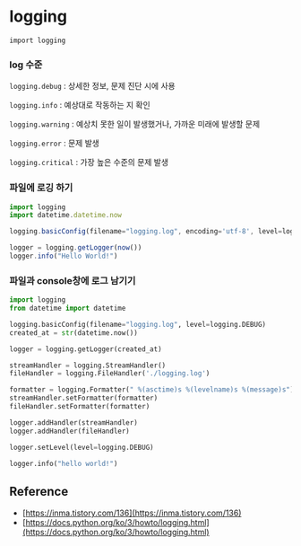 # logging

`import logging`

### log 수준

`logging.debug` : 상세한 정보, 문제 진단 시에 사용

`logging.info` : 예상대로 작동하는 지 확인

`logging.warning` : 예상치 못한 일이 발생했거나, 가까운 미래에 발생할 문제 

`logging.error` :  문제 발생

`logging.critical` : 가장 높은 수준의 문제 발생

### 파일에 로깅 하기

```jsx
import logging
import datetime.datetime.now

logging.basicConfig(filename="logging.log", encoding='utf-8', level=logging.DEBUG)

logger = logging.getLogger(now())
logger.info("Hello World!")
```

### 파일과 console창에 로그 남기기

```python
import logging
from datetime import datetime

logging.basicConfig(filename="logging.log", level=logging.DEBUG)
created_at = str(datetime.now())

logger = logging.getLogger(created_at)

streamHandler = logging.StreamHandler()
fileHandler = logging.FileHandler('./logging.log')

formatter = logging.Formatter(" %(asctime)s %(levelname)s %(message)s")
streamHandler.setFormatter(formatter)
fileHandler.setFormatter(formatter)

logger.addHandler(streamHandler)
logger.addHandler(fileHandler)

logger.setLevel(level=logging.DEBUG)

logger.info("hello world!")
```

## Reference

- [https://inma.tistory.com/136](https://inma.tistory.com/136)
- [https://docs.python.org/ko/3/howto/logging.html](https://docs.python.org/ko/3/howto/logging.html)
